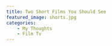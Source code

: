 ```yaml
---
title: Two Short Films You Should See
featured_image: shorts.jpg
categories:
    - My Thoughts
    - Film Tv
---
```

